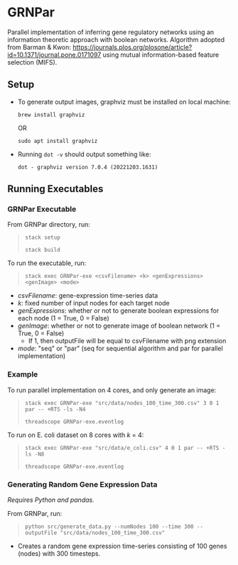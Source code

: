 # GRNPar
Parallel implementation of inferring gene regulatory networks using an information theoretic approach with boolean networks. Algorithm adopted from Barman & Kwon: https://journals.plos.org/plosone/article?id=10.1371/journal.pone.0171097 using mutual information-based feature selection (MIFS).

## Setup
- To generate output images, graphviz must be installed on local machine:
  
    `brew install graphviz`

    OR

    `sudo apt install graphviz`
- Running `dot -v` should output something like:

    `dot - graphviz version 7.0.4 (20221203.1631)`

## Running Executables

### GRNPar Executable
From GRNPar directory, run: 

> `stack setup`
> 
> `stack build`

To run the executable, run:

> `stack exec GRNPar-exe <csvFilename> <k> <genExpressions> <genImage> <mode>`

- _csvFilename_: gene-expression time-series data
- _k_: fixed number of input nodes for each target node
- _genExpressions_: whether or not to generate boolean expressions for each node (1 = True, 0 = False)
- _genImage_: whether or not to generate image of boolean network (1 = True, 0 = False)
  - If 1, then outputFile will be equal to csvFilename with png extension
- _mode_: "seq" or "par" (seq for sequential algorithm and par for parallel implementation)

### Example
To run parallel implementation on 4 cores, and only generate an image:
  
> `stack exec GRNPar-exe "src/data/nodes_100_time_300.csv" 3 0 1 par -- +RTS -ls -N4`
>
> `threadscope GRNPar-exe.eventlog`

To run on E. coli dataset on 8 cores with _k_ = 4:

> `stack exec GRNPar-exe "src/data/e_coli.csv" 4 0 1 par -- +RTS -ls -N8`
> 
> `threadscope GRNPar-exe.eventlog`

### Generating Random Gene Expression Data
_Requires Python and pandas._

From GRNPar, run:

> `python src/generate_data.py --numNodes 100 --time 300 --outputFile "src/data/nodes_100_time_300.csv"`

- Creates a random gene expression time-series consisting of 100 genes (nodes) with 300 timesteps.